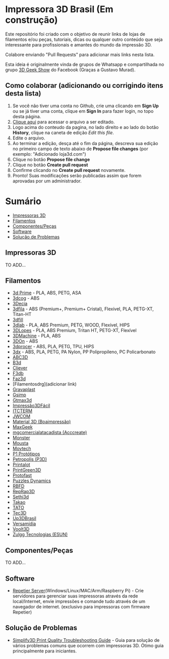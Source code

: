 # Impressora 3D Brasil (Em construção)

Este repositório foi criado com o objetivo de reunir links de lojas de filamentos e/ou peças, tutoriais, dicas ou qualquer outro conteúdo que seja interessante para profissionais e amantes do mundo da impressão 3D.

Colabore enviando "Pull Requests" para adicionar mais links nesta lista. 

Esta ideia é originalmente vinda de grupos de Whatsapp e compartilhada no grupo [3D Geek Show](https://www.facebook.com/groups/3DGeekShow) do Facebook (Graças a Gustavo Murad).

## Como colaborar (adicionando ou corrigindo itens desta lista)

1. Se você não tiver uma conta no Github, crie uma clicando em **Sign Up** ou se já tiver uma conta, clique em **Sign In** para fazer login, no topo desta página.
2. <a href="https://github.com/rafaelcruzpb/Impressora3DBrasil/blob/master/README.md" target="_blank">Clique aqui</a> para acessar o arquivo a ser editado.
3. Logo acima do conteudo da pagina, no lado direito e ao lado do botão **History**, clique na caneta de edição *Edit this file*.
4. Edite o arquivo.
5. Ao terminar a edição, desça até o fim da página, descreva sua edição no primeiro campo de texto abaixo de **Propose file changes** (por exemplo: "Adicionado loja3d.com")
6. Clique no botão **Propose file change**
7. Clique no botão **Create pull request**
8. Confirme clicando no **Create pull request** novamente.
9. Pronto! Suas modificações serão publicadas assim que forem aprovadas por um administrador.

Sumário
=================

   * [Impressoras 3D](#impressoras-3d)
   * [Filamentos](#filamentos)
   * [Componentes/Peças](#componentes/peças)
   * [Software](#software)
   * [Solução de Problemas](#solução-de-problemas)

## Impressoras 3D

TO ADD...


## Filamentos

  * [3d Prime](https://www.3dprime.com.br/) - PLA, ABS, PETG, ASA
  * [3dcog](http://www.3dcogloja.com.br/) - ABS
  * [3Decia](https://www.3decia.com.br/)
  * [3dfila](https://3dfila.com.br/) - ABS (Premium+, Premium+ Cristal), Flexível, PLA, PETG-XT, Titan-HT
  * [3dfill](http://3dfill.com.br/)
  * [3dlab](https://3dlab.com.br/) - PLA, ABS Premium, PETG, WOOD, Flexível, HIPS
  * [3DLopes](https://3dlopes.com/) - PLA, ABS Premium, Tritan HT, PETG-XT, Flexível
  * [3DMachine](https://3d-machine.lojaintegrada.com.br/) - PLA, ABS
  * [3DOn](http://www.3don.net.br/) - ABS
  * [3dprocer](https://3dprocer.com.br/) - ABS, PLA, PETG, TPU, HIPS
  * [3dx](http://www.3dxfilamentos.com.br/) - ABS, PLA, PETG, PA Nylon, PP Polipropileno, PC Policarbonato
  * [ABC3D](http://www.abc3d.com.br/)
  * [B3d](https://www.b3d.ind.br/)
  * [Cliever](https://www.cliever.com/)
  * [F3db](https://www.filamentos3dbrasil.com.br/)
  * [Faz3d](https://www.faz3d.com.br/)
  * [Filamentosdrg](adicionar link)
  * [Gravaplast](https://lista.mercadolivre.com.br/_CustId_193180928)
  * [Gsimp](http://gsimp.com.br/)
  * [Gtmax3d](https://www.gtmax3d.com.br/)
  * [Impressão3DFácil](http://www.impressao3dfacil.com.br/)
  * [ITCTERM](http://www.itcterm.com.br/impressao-3d/loja-virtual/)
  * [JWCOM](http://jwcom.mercadoshops.com.br/)
  * [Material 3D (Boaimpressão)](https://boaimpressao3d.com.br/produto-tag/filamentos-material-3d/)
  * [MaxGeek](http://www.maxgeek.com.br/)
  * [mgcomercialatacadista (Acccreate)](https://produto.mercadolivre.com.br/MLB-981769449-filamentos-para-impressora-3d-pla-175mm-marca-acccreate-_JM)
  * [Monster](https://loja.monster3d.tech/Home)
  * [Mousta](http://www.mousta.com.br/)
  * [Movtech](https://movtech.commercesuite.com.br/)
  * [P1 Protótipos](https://loja.p1prototipos.com.br/)
  * [Petropolis (P3D)](https://www.loja.p3d.inf.br/)
  * [Printalot](http://printalot.com.br/)
  * [PrintGreen3D](https://www.printgreen.com.br/)
  * [Protofast](https://protofast.mercadoshops.com.br/)
  * [Puzzles Dynamics](https://www.lojapuzzles.com.br/)
  * [RBFD](http://www.rbfd.com.br/loja/)
  * [RepRap3D](https://www.reprap3d.com.br/)
  * [Sethi3d](https://www.sethi3d.com.br/produtos-sethi3d_)
  * [Takao](https://lista.mercadolivre.com.br/_CustId_21890632)
  * [TATO](http://tato.ind.br/)
  * [Tec3D](https://www.tec3donline.com.br/)
  * [Up3DBrasil](https://www.up3dbrasil.com.br/)
  * [Versamídia](http://www.versamidia.com.br/)
  * [Voolt3D](https://www.voolt3d.com.br/)
  * [Zulgg Tecnologias (ESUN)](https://lista.mercadolivre.com.br/_CustId_240520377)

## Componentes/Peças

  TO ADD...

## Software

* [Repetier Server](https://www.repetier-server.com/download-repetier-server/)(Windows/Linux/MAC/Arm/Raspberry Pi) - Crie servidores para gerenciar suas impressoras através da rede local/Internet, envie impressões e comande tudo através de um navegador de internet. (exclusivo para impressoras com firmware Repetier)

## Solução de Problemas

  * [Simplify3D Print Quality Troubleshooting Guide](https://www.simplify3d.com/support/print-quality-troubleshooting/) - Guia para solução de vários problemas comuns que ocorrem com impressoras 3D. Ótimo guia principalmente para iniciantes.
  





